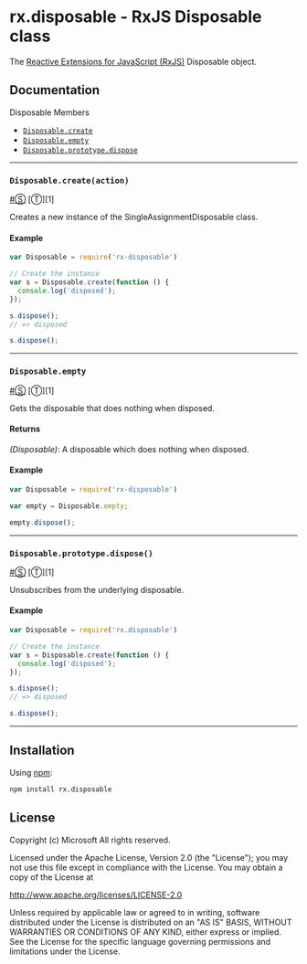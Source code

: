 # rx.disposable - RxJS Disposable class #

The [Reactive Extensions for JavaScript (RxJS)](https://github.com/Reactive-Extensions/RxJS) Disposable object.

## Documentation ##

Disposable Members

- [`Disposable.create`](#disposablecreateaction)
- [`Disposable.empty`](#disposableempty)
- [`Disposable.prototype.dispose`](#disposableprototypedispose)

* * *

### <a id="#disposablecreateaction"></a>`Disposable.create(action)`
<a href="#disposablecreateaction">#</a>[&#x24C8;](https://github.com/Reactive-Extensions/RxJS-Modules/blob/master/modules/disposables/disposable/disposable.js "View in source") [&#x24C9;][1]

Creates a new instance of the SingleAssignmentDisposable class.

#### Example

```js
var Disposable = require('rx-disposable')

// Create the instance
var s = Disposable.create(function () {
  console.log('disposed');
});

s.dispose();
// => disposed

s.dispose();
```
* * *

### <a id="#disposableempty"></a>`Disposable.empty`
<a href="#disposableempty">#</a>[&#x24C8;](https://github.com/Reactive-Extensions/RxJS-Modules/blob/master/modules/disposables/disposable/disposable.js "View in source") [&#x24C9;][1]

Gets the disposable that does nothing when disposed.

#### Returns
*(Disposable)*: A disposable which does nothing when disposed.

#### Example

```js
var Disposable = require('rx-disposable')

var empty = Disposable.empty;

empty.dispose();
```
* * *

### <a id="#disposableprototypedispose"></a>`Disposable.prototype.dispose()`
<a href="#disposableprototypedispose">#</a>[&#x24C8;](https://github.com/Reactive-Extensions/RxJS-Modules/blob/master/modules/disposables/disposable/index.js "View in source") [&#x24C9;][1]

Unsubscribes from the underlying disposable.

#### Example

```js
var Disposable = require('rx.disposable')

// Create the instance
var s = Disposable.create(function () {
  console.log('disposed');
});

s.dispose();
// => disposed

s.dispose();
```
* * *

## Installation ##

Using [npm](http://npmjs.org):

```bash
npm install rx.disposable
```

## License ##

Copyright (c) Microsoft All rights reserved.

Licensed under the Apache License, Version 2.0 (the "License"); you
may not use this file except in compliance with the License. You may
obtain a copy of the License at

http://www.apache.org/licenses/LICENSE-2.0

Unless required by applicable law or agreed to in writing, software
distributed under the License is distributed on an "AS IS" BASIS,
WITHOUT WARRANTIES OR CONDITIONS OF ANY KIND, either express or
implied. See the License for the specific language governing permissions
and limitations under the License.
